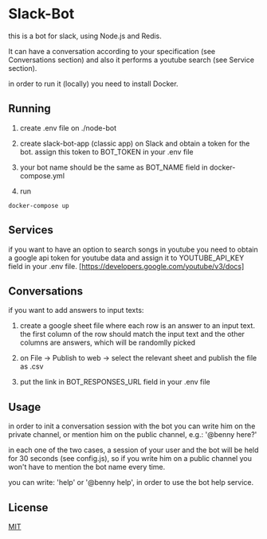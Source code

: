 # Slack-Bot

this is a bot for slack, using Node.js and Redis.

It can have a conversation according to your specification (see Conversations section) and also it performs a youtube search (see Service section).

in order to run it (locally) you need to install Docker.

## Running

1. create .env file on ./node-bot

2. create slack-bot-app (classic app) on Slack and obtain a token for the bot. assign this token to BOT_TOKEN in your .env file

3. your bot name should be the same as BOT_NAME field in docker-compose.yml

4. run 
```bach
docker-compose up
```

## Services

if you want to have an option to search songs in youtube you need to obtain a google api token for youtube data and assign it to YOUTUBE_API_KEY field in your .env file. [https://developers.google.com/youtube/v3/docs]

## Conversations

if you want to add answers to input texts:

1. create a google sheet file where each row is an answer to an input text. the first column of the row should match the input text and the other columns are answers, which will be randomlly picked 

2. on File -> Publish to web -> select the relevant sheet and publish the file as .csv

3. put the link in BOT_RESPONSES_URL field in your .env file

## Usage

in order to init a conversation session with the bot you can write him on the private channel, or mention him on the public channel, e.g.: '@benny here?'

in each one of the two cases, a session of your user and the bot will be held for 30 seconds (see config.js), so if you write him on a public channel you won't have to mention the bot name every time.

you can write: 'help' or '@benny help', in order to use the bot help service.


## License
[MIT](https://choosealicense.com/licenses/mit/)


